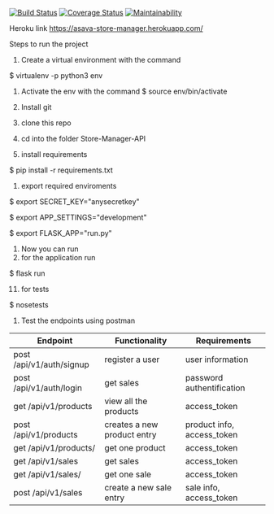 [![Build Status](https://travis-ci.org/asirvex/Store-Manager-API.svg?branch=develop)](https://travis-ci.org/asirvex/Store-Manager-API)
[![Coverage Status](https://coveralls.io/repos/github/asirvex/Store-Manager-API/badge.svg?branch=develop)](https://coveralls.io/github/asirvex/Store-Manager-API?branch=develop)
[![Maintainability](https://api.codeclimate.com/v1/badges/8c5bc842bc44fc7b1e26/maintainability)](https://codeclimate.com/github/asirvex/Fast-Food-API/maintainability)

Heroku link https://asava-store-manager.herokuapp.com/

Steps to run the project

1. Create a virtual environment with the command

$ virtualenv -p python3 env

1. Activate the env with the command
$ source env/bin/activate

1. Install git

1. clone this repo

1. cd into the folder Store-Manager-API

1. install requirements

$ pip install -r requirements.txt

1. export required enviroments

$ export SECRET_KEY="anysecretkey"

$ export APP_SETTINGS="development"

$ export FLASK_APP="run.py"

1. Now you can run
11. for the application run

$ flask run

11. for tests

$ nosetests

1. Test the endpoints using postman

Endpoint | Functionality | Requirements
------------ | ------------- | -------------
post /api/v1/auth/signup | register a user | user information
post /api/v1/auth/login | get sales | password authentification
get /api/v1/products | view all the products | access_token
post /api/v1/products | creates a new product entry | product info, access_token
get /api/v1/products/<int> | get one product | access_token
get /api/v1/sales | get sales | access_token
get /api/v1/sales/<int>| get one sale | access_token
post /api/v1/sales | create a new sale entry | sale info, access_token
